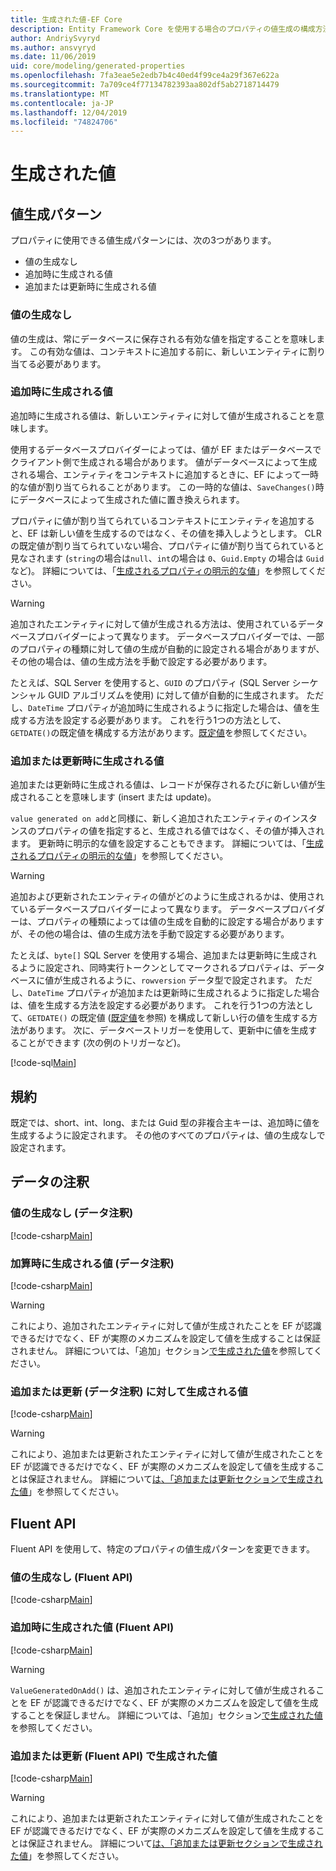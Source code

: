 ```yaml
---
title: 生成された値-EF Core
description: Entity Framework Core を使用する場合のプロパティの値生成の構成方法
author: AndriySvyryd
ms.author: ansvyryd
ms.date: 11/06/2019
uid: core/modeling/generated-properties
ms.openlocfilehash: 7fa3eae5e2edb7b4c40ed4f99ce4a29f367e622a
ms.sourcegitcommit: 7a709ce4f77134782393aa802df5ab2718714479
ms.translationtype: MT
ms.contentlocale: ja-JP
ms.lasthandoff: 12/04/2019
ms.locfileid: "74824706"
---
```

# <a name="generated-values"></a>生成された値

## <a name="value-generation-patterns"></a>値生成パターン

プロパティに使用できる値生成パターンには、次の3つがあります。

* 値の生成なし
* 追加時に生成される値
* 追加または更新時に生成される値

### <a name="no-value-generation"></a>値の生成なし

値の生成は、常にデータベースに保存される有効な値を指定することを意味します。 この有効な値は、コンテキストに追加する前に、新しいエンティティに割り当てる必要があります。

### <a name="value-generated-on-add"></a>追加時に生成される値

追加時に生成される値は、新しいエンティティに対して値が生成されることを意味します。

使用するデータベースプロバイダーによっては、値が EF またはデータベースでクライアント側で生成される場合があります。 値がデータベースによって生成される場合、エンティティをコンテキストに追加するときに、EF によって一時的な値が割り当てられることがあります。 この一時的な値は、`SaveChanges()`時にデータベースによって生成された値に置き換えられます。

プロパティに値が割り当てられているコンテキストにエンティティを追加すると、EF は新しい値を生成するのではなく、その値を挿入しようとします。 CLR の既定値が割り当てられていない場合、プロパティに値が割り当てられていると見なされます (`string`の場合は`null`、`int`の場合は `0`、`Guid.Empty` の場合は `Guid`など)。 詳細については、「[生成されるプロパティの明示的な値](../saving/explicit-values-generated-properties.md)」を参照してください。

> [!WARNING]  
> 追加されたエンティティに対して値が生成される方法は、使用されているデータベースプロバイダーによって異なります。 データベースプロバイダーでは、一部のプロパティの種類に対して値の生成が自動的に設定される場合がありますが、その他の場合は、値の生成方法を手動で設定する必要があります。
>
> たとえば、SQL Server を使用すると、`GUID` のプロパティ (SQL Server シーケンシャル GUID アルゴリズムを使用) に対して値が自動的に生成されます。 ただし、`DateTime` プロパティが追加時に生成されるように指定した場合は、値を生成する方法を設定する必要があります。 これを行う1つの方法として、`GETDATE()`の既定値を構成する方法があります。[既定値](relational/default-values.md)を参照してください。

### <a name="value-generated-on-add-or-update"></a>追加または更新時に生成される値

追加または更新時に生成される値は、レコードが保存されるたびに新しい値が生成されることを意味します (insert または update)。

`value generated on add`と同様に、新しく追加されたエンティティのインスタンスのプロパティの値を指定すると、生成される値ではなく、その値が挿入されます。 更新時に明示的な値を設定することもできます。 詳細については、「[生成されるプロパティの明示的な値](../saving/explicit-values-generated-properties.md)」を参照してください。

> [!WARNING]
> 追加および更新されたエンティティの値がどのように生成されるかは、使用されているデータベースプロバイダーによって異なります。 データベースプロバイダーは、プロパティの種類によっては値の生成を自動的に設定する場合がありますが、その他の場合は、値の生成方法を手動で設定する必要があります。
>
> たとえば、`byte[]` SQL Server を使用する場合、追加または更新時に生成されるように設定され、同時実行トークンとしてマークされるプロパティは、データベースに値が生成されるように、`rowversion` データ型で設定されます。 ただし、`DateTime` プロパティが追加または更新時に生成されるように指定した場合は、値を生成する方法を設定する必要があります。 これを行う1つの方法として、`GETDATE()` の既定値 ([既定値](relational/default-values.md)を参照) を構成して新しい行の値を生成する方法があります。 次に、データベーストリガーを使用して、更新中に値を生成することができます (次の例のトリガーなど)。
>
> [!code-sql[Main](../../../samples/core/Modeling/FluentAPI/ValueGeneratedOnAddOrUpdate.sql)]

## <a name="conventions"></a>規約

既定では、short、int、long、または Guid 型の非複合主キーは、追加時に値を生成するように設定されます。 その他のすべてのプロパティは、値の生成なしで設定されます。

## <a name="data-annotations"></a>データの注釈

### <a name="no-value-generation-data-annotations"></a>値の生成なし (データ注釈)

[!code-csharp[Main](../../../samples/core/Modeling/DataAnnotations/ValueGeneratedNever.cs#Sample)]

### <a name="value-generated-on-add-data-annotations"></a>加算時に生成される値 (データ注釈)

[!code-csharp[Main](../../../samples/core/Modeling/DataAnnotations/ValueGeneratedOnAdd.cs#Sample)]

> [!WARNING]  
> これにより、追加されたエンティティに対して値が生成されたことを EF が認識できるだけでなく、EF が実際のメカニズムを設定して値を生成することは保証されません。 詳細については、「追加」セクション[で生成された値](#value-generated-on-add)を参照してください。

### <a name="value-generated-on-add-or-update-data-annotations"></a>追加または更新 (データ注釈) に対して生成される値

[!code-csharp[Main](../../../samples/core/Modeling/DataAnnotations/ValueGeneratedOnAddOrUpdate.cs#Sample)]

> [!WARNING]  
> これにより、追加または更新されたエンティティに対して値が生成されたことを EF が認識できるだけでなく、EF が実際のメカニズムを設定して値を生成することは保証されません。 詳細について[は、「追加または更新セクションで生成された値](#value-generated-on-add-or-update)」を参照してください。

## <a name="fluent-api"></a>Fluent API

Fluent API を使用して、特定のプロパティの値生成パターンを変更できます。

### <a name="no-value-generation-fluent-api"></a>値の生成なし (Fluent API)

[!code-csharp[Main](../../../samples/core/Modeling/FluentAPI/ValueGeneratedNever.cs#Sample)]

### <a name="value-generated-on-add-fluent-api"></a>追加時に生成された値 (Fluent API)

[!code-csharp[Main](../../../samples/core/Modeling/FluentAPI/ValueGeneratedOnAdd.cs#Sample)]

> [!WARNING]  
> `ValueGeneratedOnAdd()` は、追加されたエンティティに対して値が生成されることを EF が認識できるだけでなく、EF が実際のメカニズムを設定して値を生成することを保証しません。  詳細については、「追加」セクション[で生成された値](#value-generated-on-add)を参照してください。

### <a name="value-generated-on-add-or-update-fluent-api"></a>追加または更新 (Fluent API) で生成された値

[!code-csharp[Main](../../../samples/core/Modeling/FluentAPI/ValueGeneratedOnAddOrUpdate.cs#Sample)]

> [!WARNING]  
> これにより、追加または更新されたエンティティに対して値が生成されたことを EF が認識できるだけでなく、EF が実際のメカニズムを設定して値を生成することは保証されません。 詳細について[は、「追加または更新セクションで生成された値](#value-generated-on-add-or-update)」を参照してください。
